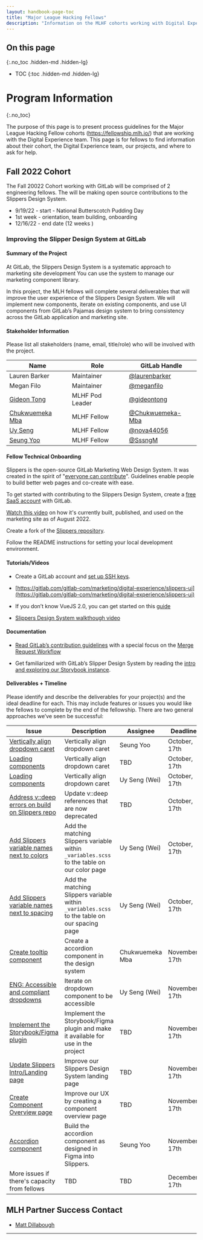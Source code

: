 ```yaml
---
layout: handbook-page-toc
title: "Major League Hacking Fellows"
description: "Information on the MLHF cohorts working with Digital Experience."
---
```


## On this page
{:.no_toc .hidden-md .hidden-lg}

- TOC
{:toc .hidden-md .hidden-lg}

# Program Information
{:.no_toc}

The purpose of this page is to present process guidelines for the Major League Hacking Fellow cohorts (https://fellowship.mlh.io/) that are working with the Digital Experience team. This page is for fellows to find information about their cohort, the Digital Experience team, our projects, and where to ask for help. 

## Fall 2022 Cohort 

The Fall 20022 Cohort working with GitLab will be comprised of 2 engineering fellows. The will be making open source contributions to the Slippers Design System. 

- 9/19/22 - start - National Butterscotch Pudding Day
- 1st week - orientation, team building, onboarding 
- 12/16/22 - end date (12 weeks ) 

### Improving the Slipper Design System at GitLab

#### Summary of the Project

At GitLab, the Slippers Design System is a systematic approach to marketing site development  You can use the system to manage our marketing component library.

In this project, the MLH fellows will complete several deliverables that will improve the user experience of the Slippers Design System. We will implement new components, iterate on existing components, and use UI components from GitLab’s Pajamas design system to bring consistency across the GitLab application and marketing site.
  
#### Stakeholder Information

Please list all stakeholders (name, email, title/role) who will be involved with the project.

| Name      | Role | GitLab Handle |
| ----------- | ----------- | ----------- |
| Lauren Barker| Maintainer | [@laurenbarker](https://gitlab.com/laurenbarker) |
| Megan Filo | Maintainer | [@meganfilo](https://gitlab.com/meganfilo) |
| [Gideon Tong](https://www.linkedin.com/in/gideontong/)| MLHF Pod Leader | [@gideontong](https://gitlab.com/gideontong) |
| [Chukwuemeka Mba](http://linkedin.com/in/emekamba)| MLHF Fellow | [@Chukwuemeka-Mba](https://gitlab.com/Chukwuemeka-Mba)|
| [Uy Seng](http://linkedin.com/in/uy-seng-704843196)| MLHF Fellow | [@nova44056](https://gitlab.com/nova44056) |
| [Seung Yoo](http://linkedin.com/in/seungmin-yoo-01376932)| MLHF Fellow | [@SssngM](https://gitlab.com/SssngM) |

#### Fellow Technical Onboarding

Slippers is the open-source GitLab Marketing Web Design System. It was created in the spirit of "[everyone can contribute](https://about.gitlab.com/company/mission/#mission)". Guidelines enable people to build better web pages and co-create with ease. 

To get started with contributing to the Slippers Design System, create a [free SaaS account](https://about.gitlab.com/pricing/) with GitLab. 

[Watch this video](https://youtu.be/dphm0TlAqIk) on how it's currently built, published, and used on the marketing site as of August 2022.

Create a fork of the [Slippers repository](https://gitlab.com/gitlab-com/marketing/digital-experience/slippers-ui). 

Follow the README instructions for setting your local development environment.

#### Tutorials/Videos

-   Create a GitLab account and [set up SSH keys](https://docs.gitlab.com/ee/user/ssh.html).
    
-   [https://gitlab.com/gitlab-com/marketing/digital-experience/slippers-ui](https://gitlab.com/gitlab-com/marketing/digital-experience/slippers-ui)
    
-   If you don’t know VueJS 2.0, you can get started on this [guide](https://v2.vuejs.org/v2/guide/)
    
-   [Slippers Design System walkthough video](https://youtu.be/dphm0TlAqIk)

#### Documentation

-   [Read GitLab’s contribution guidelines](https://docs.gitlab.com/ee/development/contributing/index.html) with a special focus on the [Merge Request Workflow](https://docs.gitlab.com/ee/development/contributing/merge_request_workflow.html)
    
-   Get familiarized with GitLab’s Slipper Design System by reading the [intro and exploring our Storybook instance](https://gitlab-com.gitlab.io/marketing/digital-experience/slippers-ui/?path=/story/intro--page).   

#### Deliverables + Timeline

Please identify and describe the deliverables for your project(s) and the ideal deadline for each. This may include features or issues you would like the fellows to complete by the end of the fellowship. There are two general approaches we’ve seen be successful:

| **Issue**      | **Description** | **Assignee** | **Deadline** |
| ----------- | ----------- | ----------- | ----------- |
| [Vertically align dropdown caret](https://gitlab.com/gitlab-com/marketing/digital-experience/slippers-ui/-/issues/194)| Vertically align dropdown caret | Seung Yoo | October, 17th |
| [Loading components](https://gitlab.com/gitlab-com/marketing/digital-experience/slippers-ui/-/issues/204)| Vertically align dropdown caret |  TBD | October, 17th |
| [Loading components](https://gitlab.com/gitlab-com/marketing/digital-experience/slippers-ui/-/issues/204)| Vertically align dropdown caret | Uy Seng (Wei)| October, 17th |
| [Address v::deep errors on build on Slippers repo](https://gitlab.com/gitlab-com/marketing/digital-experience/slippers-ui/-/issues/208) | Update v::deep references that are now deprecated | TBD | October, 17th |
| [Add Slippers variable names next to colors](https://gitlab.com/gitlab-com/marketing/digital-experience/slippers-ui/-/issues/214) | Add the matching Slippers variable within `_variables.scss` to the table on our color page | Uy Seng (Wei) | October, 17th |
| [Add Slippers variable names next to spacing](https://gitlab.com/gitlab-com/marketing/digital-experience/slippers-ui/-/issues/215) | Add the matching Slippers variable within `_variables.scss` to the table on our spacing page | Uy Seng (Wei) | October, 17th |
| [Create tooltip component](https://gitlab.com/gitlab-com/marketing/digital-experience/slippers-ui/-/issues/205)| Create a accordion component in the design system |  Chukwuemeka Mba | November, 17th |
| [ENG: Accessible and compliant dropdowns](https://gitlab.com/gitlab-com/marketing/digital-experience/slippers-ui/-/issues/132)| Iterate on dropdown component to be accessible |  Uy Seng (Wei) | November, 17th |
| [Implement the Storybook/Figma plugin](https://gitlab.com/gitlab-com/marketing/digital-experience/slippers-ui/-/issues/168)| Implement the Storybook/Figma plugin and make it available for use in the project |  TBD | November, 17th |
| [Update Slippers Intro/Landing page](https://gitlab.com/gitlab-com/marketing/digital-experience/slippers-ui/-/issues/212) | Improve our Slippers Design System landing page | TBD | November, 17th |
| [Create Component Overview page](https://gitlab.com/gitlab-com/marketing/digital-experience/slippers-ui/-/issues/213) | Improve our UX by creating a component overview page | TBD | November, 17th |
| [Accordion component](https://gitlab.com/gitlab-com/marketing/digital-experience/slippers-ui/-/issues/133) | Build the accordion component as designed in Figma into Slippers. | Seung Yoo | November, 17th |
| More issues if there's capacity from fellows|  TBD | TBD |  December, 17th |

## MLH Partner Success Contact

-   [Matt Dillabough](mailto:matt.dillabough@majorleaguehacking.com)
    
---
